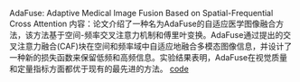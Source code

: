 AdaFuse: Adaptive Medical Image Fusion Based on  Spatial-Frequential Cross Attention
内容：论文介绍了一种名为AdaFuse的自适应医学图像融合方法，该方法基于空间-频率交叉注意力机制和傅里叶变换。AdaFuse通过提出的交叉注意力融合(CAF)块在空间和频率域中自适应地融合多模态图像信息，并设计了一种新的损失函数来保留低频和高频信息。实验结果表明，AdaFuse在视觉质量和定量指标方面都优于现有的最先进的方法。
[code](https://github.com/xianming-gu/AdaFuse/tree/main)